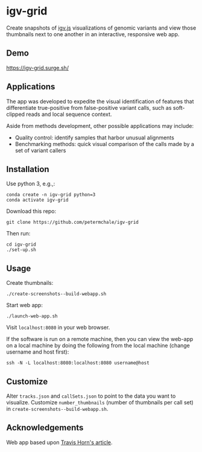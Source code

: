 # igv-grid

Create snapshots of [igv.js](https://github.com/igvteam/igv.js/) visualizations of genomic variants and view those thumbnails next to one another in an interactive, responsive web app.

## Demo 

https://igv-grid.surge.sh/

## Applications 

The app was developed to expedite the visual identification of features that differentiate true-positive from false-positive variant calls, such as soft-clipped reads and local sequence context. 

Aside from methods development, other possible applications may include: 
* Quality control: identify samples that harbor unusual alignments
* Benchmarking methods: quick visual comparison of the calls made by a set of variant callers

## Installation

Use python 3, e.g.,: 
```
conda create -n igv-grid python=3
conda activate igv-grid
```

Download this repo: 
```
git clone https://github.com/petermchale/igv-grid
```

Then run: 
```
cd igv-grid
./set-up.sh 
```

## Usage  

Create thumbnails:

```
./create-screenshots--build-webapp.sh
```

Start web app:
```
./launch-web-app.sh
```
Visit `localhost:8080` in your web browser. 

If the software is run on a remote machine, then you can view the web-app on a local machine by doing the following from the local machine (change username and host first):
```
ssh -N -L localhost:8080:localhost:8080 username@host
```

## Customize 

Alter `tracks.json` and `callSets.json` to point to the data you want to visualize. Customize `number_thumbnails` (number of thumbnails per call set) in `create-screenshots--build-webapp.sh`.

## Acknowledgements

Web app based upon [Travis Horn's article](https://travishorn.com/creating-a-photo-gallery-with-vue-css-grid-3e0a3dd25285).

